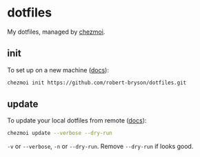 # dotfiles

My dotfiles, managed by [chezmoi](https://github.com/twpayne/chezmoi). 

## init

To set up on a new machine ([docs](https://www.chezmoi.io/user-guide/setup/)): 

```bash
chezmoi init https://github.com/robert-bryson/dotfiles.git
```

## update

To update your local dotfiles from remote ([docs](https://www.chezmoi.io/user-guide/daily-operations/)):

```bash
chezmoi update --verbose --dry-run
```

`-v` or `--verbose`, `-n` or `--dry-run`. Remove `--dry-run` if looks good.

